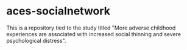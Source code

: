 # aces-socialnetwork
This is a repository tied to the study titled "More adverse childhood experiences are associated with increased social thinning and severe psychological distress".
